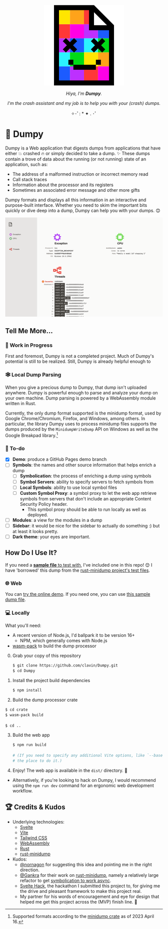 <center>
<img src="./src/assets/dumpy.svg" alt="./src/assets/dumpy.svg" />

_Hiya, I'm **Dumpy**._

_I'm the crash assistant and my job is to help you with your (crash) dumps._

✧･ﾟ: \* ✦ . ･ﾟ

</center>

# 📄 Dumpy

Dumpy is a Web application that digests dumps from applications that have either 💥 crashed 🔥 or simply decided to take a dump. ✨ These dumps contain a trove of data about the running (or not running) state of an application, such as:

- The address of a malformed instruction or incorrect memory read
- Call stack traces
- Information about the processor and its registers
- Sometimes an associated error message and other more gifts

Dumpy formats and displays all this information in an interactive and purpose-built interface. Whether you need to skim the important bits quickly or dive deep into a dump, Dumpy can help you with your dumps. 😊

![A screenshot of this web application displaying a sample dump.](./meta/screenshot-2023-04-16.png)

## Tell Me More...

### 🚧 Work in Progress

First and foremost, Dumpy is not a completed project. Much of Dumpy's potential is still to be realized. Still, Dumpy is already helpful enough to

### 🕸️ Local Dump Parsing

When you give a precious dump to Dumpy, that dump isn't uploaded anywhere. Dumpy is powerful enough to parse and analyze your dump on your own machine. Dump parsing is powered by a WebAssembly module written in Rust.

Currently, the only dump format supported is the minidump format, used by Google Chrome/Chromium, Firefox, and Windows, among others. In particular, the library Dumpy uses to process minidump files supports the dumps produced by the `MinidumpWriteDump` API on Windows as well as the Google Breakpad library.[^1]

[^1]: Supported formats according to the [minidump crate](https://docs.rs/minidump/latest/minidump/) as of 2023 April 16.

### 📝 To-do

- [x] **Demo**: produce a GitHub Pages demo branch
- [ ] **Symbols**: the names and other source information that helps enrich a dump
  - [ ] **Symbolication**: the process of enriching a dump using symbols
  - [ ] **Symbol Servers**: ability to specify servers to fetch symbols from
  - [ ] **Local Symbols**: ability to use local symbol files
  - [ ] **Custom Symbol Proxy**: a symbol proxy to let the web app retrieve symbols from servers that don't include an appropriate Content Security Policy header.
    - This symbol proxy should be able to run locally as well as deployed.
- [ ] **Modules**: a view for the modules in a dump
- [ ] **Sidebar**: it would be nice for the sidebar to actually do something :) but at least it looks pretty.
- [ ] **Dark theme**: your eyes are important.

## How Do I Use It?

If you need a [**sample file** to test with][sample-dmp], I've included one in this repo! 😊 I have 'borrowed' this dump from the [rust-minidump project's test files](https://github.com/rust-minidump/rust-minidump/blob/main/testdata/full-dump.dmp).

[sample-dmp]: ./meta/sample-full.dmp

### 🌐 Web

You can [try the online demo](https://clavin.github.io/Dumpy/). If you need one, you can use [this sample dump file][sample-dmp].

### 💻 Locally

What you'll need:

- A recent version of Node.js, I'd ballpark it to be version 16+
  - NPM, which generally comes with Node.js
- [wasm-pack](https://rustwasm.github.io/wasm-pack/) to build the dump processor

0. Grab your copy of this repository

   ```sh
   $ git clone https://github.com/clavin/Dumpy.git
   $ cd Dumpy
   ```

1. Install the project build dependencies

   ```sh
   $ npm install
   ```

2. Build the dump processor crate

  ```sh
  $ cd crate
  $ wasm-pack build

  $ cd ..
  ```

3. Build the web app

   ```sh
   $ npm run build

   # (If you need to specify any additional Vite options, like `--base`, this is
   # the place to do it.)
   ```

4. Enjoy! The web app is available in the `dist/` directory. 🎉

- Alternatively, if you're looking to hack on Dumpy, I would recommend using the `npm run dev` command for an ergonomic web development workflow.

## 🏆 Credits & Kudos

- Underlying technologies:
  - [Svelte](https://svelte.dev/)
  - [Vite](https://vitejs.dev/)
  - [Tailwind CSS](https://tailwindcss.com/)
  - [WebAssembly](https://webassembly.org/)
  - [Rust](https://www.rust-lang.org/)
  - [rust-minidump](https://github.com/rust-minidump/rust-minidump)
- Kudos:
  - [@nornagon](https://github.com/nornagon) for suggesting this idea and pointing me in the right direction.
  - [@Gankra](https://github.com/Gankra) for their work on [rust-minidump](https://github.com/rust-minidump/rust-minidump), namely a relatively large refactor to get [symbolication to work async](https://github.com/rust-minidump/rust-minidump/pull/329).
  - [Svelte Hack](https://hack.sveltesociety.dev/), the hackathon I submitted this project to, for giving me the drive and pleasant framework to make this project real.
  - My partner for his words of encouragement and eye for design that helped me get this project across the (MVP) finish line. 🏁
